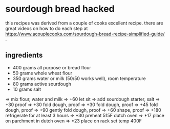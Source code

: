 # sourdough bread hacked

this recipes was derived from a couple of cooks excellent recipe.
there are great videos on how to do each step at https://www.acouplecooks.com/sourdough-bread-recipe-simplified-guide/ .

## ingredients
* 400 grams all purpose or bread flour
* 50 grams whole wheat flour
* 350 grams water or milk (50/50 works well), room temperature
* 80 grams active sourdough
* 10 grams salt

=> mix flour, water and milk
=> +60 let sit
=> add sourdough starter, salt
=> +30 proof
=> +30 fold dough, proof
=> +30 fold dough, proof
=> +45 fold dough, proof
=> +90 gently fold dough, proof
=> +60 shape, proof
=> +180 refrigerate for at least 3 hours
=> +30 preheat 515F dutch oven
=> *17 place on parchment in dutch oven
=> *23 place on rack set temp 400F